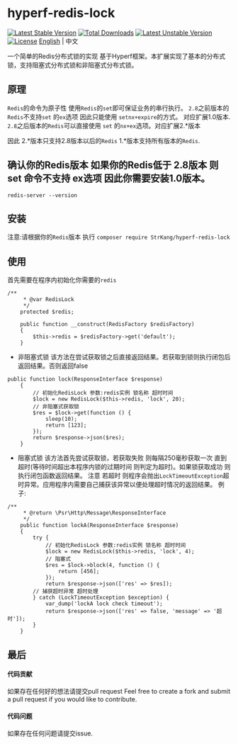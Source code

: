 # hyperf-redis-lock
[![Latest Stable Version](https://poser.pugx.org/Lysice/hyperf-redis-lock/v/stable)](https://packagist.org/packages/Lysice/hyperf-redis-lock)
[![Total Downloads](https://poser.pugx.org/Lysice/hyperf-redis-lock/downloads)](https://packagist.org/packages/Lysice/hyperf-redis-lock)
[![Latest Unstable Version](https://poser.pugx.org/Lysice/hyperf-redis-lock/v/unstable)](https://packagist.org/packages/Lysice/hyperf-redis-lock)
[![License](https://poser.pugx.org/Lysice/hyperf-redis-lock/license)](https://packagist.org/packages/Lysice/hyperf-redis-lock)
[English](./README.md) | 中文

一个简单的Redis分布式锁的实现 基于Hyperf框架。本扩展实现了基本的分布式锁，支持阻塞式分布式锁和非阻塞式分布式锁。

## 原理
`Redis`的命令为原子性 使用`Redis`的`set`即可保证业务的串行执行。
`2.8`之前版本的`Redis`不支持`set` 的`ex`选项 因此只能使用 `setnx+expire`的方式。 对应扩展1.0版本.
`2.8`之后版本的`Redis`可以直接使用 `set` 的`nx+ex`选项。对应扩展2.*版本

因此 2.*版本只支持2.8版本以后的`Redis` 1.*版本支持所有版本的`Redis`.

## 确认你的Redis版本 如果你的Redis低于 2.8版本 则set 命令不支持 ex选项 因此你需要安装1.0版本。
`redis-server --version`

## 安装 
注意:请根据你的`Redis`版本
执行 `composer require StrKang/hyperf-redis-lock`

## 使用
首先需要在程序内初始化你需要的`redis`
```
/**
     * @var RedisLock
     */
    protected $redis;

    public function __construct(RedisFactory $redisFactory)
    {
        $this->redis = $redisFactory->get('default');
    }
```

- 非阻塞式锁 该方法在尝试获取锁之后直接返回结果。若获取到锁则执行闭包后返回结果。否则返回false
```
public function lock(ResponseInterface $response)
    {
        // 初始化RedisLock 参数:redis实例 锁名称 超时时间
        $lock = new RedisLock($this->redis, 'lock', 20);
        // 非阻塞式获取锁
        $res = $lock->get(function () {
            sleep(10);
            return [123];
        });
        return $response->json($res);
    }
```
- 阻塞式锁 该方法首先尝试获取锁，若获取失败 则每隔250毫秒获取一次 直到超时(等待时间超出本程序内锁的过期时间 则判定为超时)。如果锁获取成功 则执行闭包函数返回结果。
注意 若超时 则程序会抛出`LockTimeoutException`超时异常。应用程序内需要自己捕获该异常以便处理超时情况的返回结果。
例子:
```
/**
     * @return \Psr\Http\Message\ResponseInterface
     */
    public function lockA(ResponseInterface $response)
    {
        try {
            // 初始化RedisLock 参数:redis实例 锁名称 超时时间
            $lock = new RedisLock($this->redis, 'lock', 4);
            // 阻塞式
            $res = $lock->block(4, function () {
                return [456];
            });
            return $response->json(['res' => $res]);
        // 捕获超时异常 超时处理
        } catch (LockTimeoutException $exception) {
            var_dump('lockA lock check timeout');
            return $response->json(['res' => false, 'message' => '超时']);
        }
    }
```


## 最后

#### 代码贡献
如果存在任何好的想法请提交pull request
Feel free to create a fork and submit a pull request if you would like to contribute.

#### 代码问题
如果存在任何问题请提交issue.
